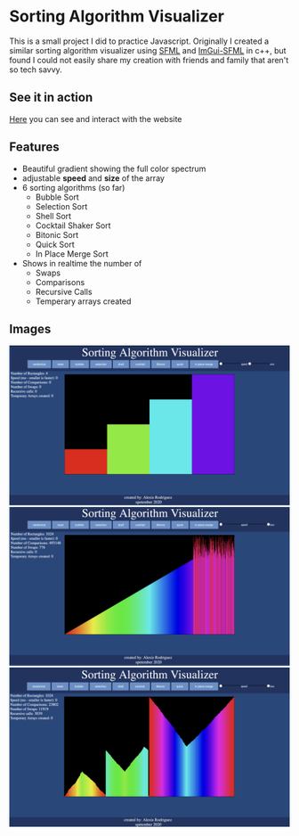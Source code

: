 
# Sorting Algorithm Visualizer
This is a small project I did to practice Javascript. Originally I created a similar sorting algorithm visualizer using [SFML](https://github.com/SFML/SFML) and [ImGui-SFML](https://github.com/eliasdaler/imgui-sfml) in c++, but found I could not easily share my creation with friends and family that aren't so tech savvy. 

## See it in action
[Here](http://ada.cameron.edu/~ar943651/sort_alg_vis/) you can see and interact with the website

## Features

 - Beautiful gradient showing the full color spectrum
 - adjustable **speed** and **size** of the array
 - 6 sorting algorithms (so far)
	 - Bubble Sort
	 - Selection Sort
	 - Shell Sort
	 - Cocktail Shaker Sort
	 - Bitonic Sort
	 - Quick Sort
	 - In Place Merge Sort
 - Shows in realtime the number of
	 - Swaps
	 - Comparisons
	 - Recursive Calls
	 - Temperary arrays created
## Images
![Home Screen](https://github.com/alexisM8/Sorting-Algorithm-Visualizer/blob/main/img/home_page.png)
![Selection Sort](https://github.com/alexisM8/Sorting-Algorithm-Visualizer/blob/main/img/selection_sort.png)
![Bitonic Sort](https://github.com/alexisM8/Sorting-Algorithm-Visualizer/blob/main/img/bitonic_sort.png)
